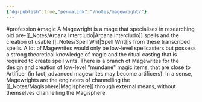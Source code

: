 ```yaml
---
{"dg-publish":true,"permalink":"/notes/magewright/"}
---
```


#profession #magic
A Magewright is a mage that specialises in researching old pre-[[_Notes/Arcana Intercludo\|Arcana Intercludo]] spells and the creation of usable [[_Notes/Spell Writ\|Spell Writ]]s from these transcribed spells. A lot of Magewrites would only be low-level spellcasters but possess a strong theoretical knowledge of magic and the ritual casting that is required to create spell writs.
There is a branch of Magewrites for the design and creation of low-level "mundane" magic items, that are close to Artificer (in fact, advanced magewrites may become artificers). In a sense, Magewrights are the engineers of channelling the [[_Notes/Magisphere\|Magisphere]] through external means, without themselves channelling the Magisphere.  

 